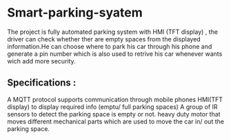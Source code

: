 # Smart-parking-syatem

The project is fully automated parking system with HMI (TFT display) , the driver can check whether ther are empty spaces from the displayed information.He can choose where to park his car through his phone and generate a pin number which is also used to retrive his car whenever wants wich add more security.

## Specifications :
A MQTT protocol supports communication through mobile phones
HMI(TFT display) to display required info (emptu/ full parking spaces)
A group of IR sensors to detect the parking space is empty or not.
heavy duty motor that moves different mechanical parts which are used to move the car in/ out the parking space.
